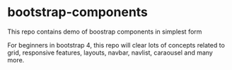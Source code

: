 # bootstrap-components
This repo contains demo of boostrap components in simplest form

For beginners in bootstrap 4, this repo will clear lots of concepts related to grid, responsive features, layouts, navbar, navlist, caraousel and many more.
